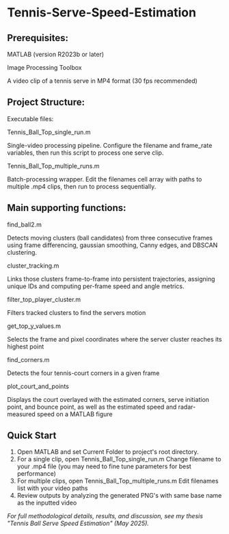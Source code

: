 # Tennis-Serve-Speed-Estimation

## Prerequisites:
MATLAB (version R2023b or later)

Image Processing Toolbox

A video clip of a tennis serve in MP4 format (30 fps recommended)

## Project Structure:
Executable files:

Tennis_Ball_Top_single_run.m

  Single-video processing pipeline. Configure the filename and frame_rate variables, then run this script to process one serve clip.
  
Tennis_Ball_Top_multiple_runs.m

  Batch-processing wrapper. Edit the filenames cell array with paths to multiple .mp4 clips, then run to process sequentially.

## Main supporting functions:
find_ball2.m

  Detects moving clusters (ball candidates) from three consecutive frames using frame differencing, gaussian smoothing, Canny edges, and DBSCAN clustering.
  
cluster_tracking.m

  Links those clusters frame-to-frame into persistent trajectories, assigning unique IDs and computing per-frame speed and angle metrics.
  
filter_top_player_cluster.m

  Filters tracked clusters to find the servers motion
  
get_top_y_values.m

  Selects the frame and pixel coordinates where the server cluster reaches its highest point
  
find_corners.m

  Detects the four tennis-court corners in a given frame
  
plot_court_and_points

  Displays the court overlayed with the estimated corners, serve initiation point, and bounce point, as well as the estimated speed and radar-measured speed on a MATLAB figure

## Quick Start
1. Open MATLAB and set Current Folder to project's root directory.
2. For a single clip, open Tennis_Ball_Top_single_run.m
   Change filename to your .mp4 file (you may need to fine tune parameters for best performance)
3. For multiple clips, open Tennis_Ball_Top_multiple_runs.m
   Edit filenames list with your video paths
4. Review outputs by analyzing the generated PNG's with same base name as the inputted video


_For full methodological details, results, and discussion, see my thesis "Tennis Ball Serve Speed Estimation" (May 2025)._
